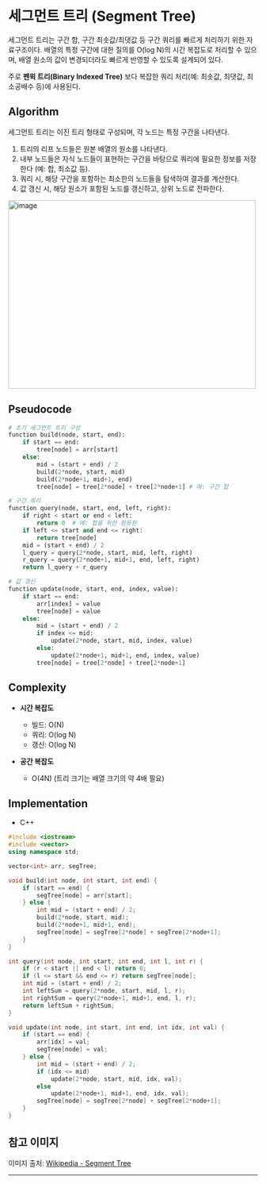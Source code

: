 # 세그먼트 트리 (Segment Tree)

세그먼트 트리는 구간 합, 구간 최솟값/최댓값 등 구간 쿼리를 빠르게 처리하기 위한 자료구조이다. 배열의 특정 구간에 대한 질의를 O(log N)의 시간 복잡도로 처리할 수 있으며, 배열 원소의 값이 변경되더라도 빠르게 반영할 수 있도록 설계되어 있다.

주로 **펜윅 트리(Binary Indexed Tree)** 보다 복잡한 쿼리 처리(예: 최솟값, 최댓값, 최소공배수 등)에 사용된다.

## Algorithm

세그먼트 트리는 이진 트리 형태로 구성되며, 각 노드는 특정 구간을 나타낸다.

1. 트리의 리프 노드들은 원본 배열의 원소를 나타낸다.
2. 내부 노드들은 자식 노드들이 표현하는 구간을 바탕으로 쿼리에 필요한 정보를 저장한다 (예: 합, 최소값 등).
3. 쿼리 시, 해당 구간을 포함하는 최소한의 노드들을 탐색하여 결과를 계산한다.
4. 값 갱신 시, 해당 원소가 포함된 노드를 갱신하고, 상위 노드로 전파한다.

<img width="500" height="380" alt="image" src="https://github.com/user-attachments/assets/f2696c57-1b13-43bc-9806-c8b2cb89a3ee" />

## Pseudocode

```python
# 초기 세그먼트 트리 구성
function build(node, start, end):
    if start == end:
        tree[node] = arr[start]
    else:
        mid = (start + end) / 2
        build(2*node, start, mid)
        build(2*node+1, mid+1, end)
        tree[node] = tree[2*node] + tree[2*node+1] # 예: 구간 합

# 구간 쿼리
function query(node, start, end, left, right):
    if right < start or end < left:
        return 0  # 예: 합을 위한 항등원
    if left <= start and end <= right:
        return tree[node]
    mid = (start + end) / 2
    l_query = query(2*node, start, mid, left, right)
    r_query = query(2*node+1, mid+1, end, left, right)
    return l_query + r_query

# 값 갱신
function update(node, start, end, index, value):
    if start == end:
        arr[index] = value
        tree[node] = value
    else:
        mid = (start + end) / 2
        if index <= mid:
            update(2*node, start, mid, index, value)
        else:
            update(2*node+1, mid+1, end, index, value)
        tree[node] = tree[2*node] + tree[2*node+1]
```

## Complexity

* **시간 복잡도**

  * 빌드: O(N)
  * 쿼리: O(log N)
  * 갱신: O(log N)
* **공간 복잡도**

  * O(4N) (트리 크기는 배열 크기의 약 4배 필요)

## Implementation

* C++

```cpp
#include <iostream>
#include <vector>
using namespace std;

vector<int> arr, segTree;

void build(int node, int start, int end) {
    if (start == end) {
        segTree[node] = arr[start];
    } else {
        int mid = (start + end) / 2;
        build(2*node, start, mid);
        build(2*node+1, mid+1, end);
        segTree[node] = segTree[2*node] + segTree[2*node+1];
    }
}

int query(int node, int start, int end, int l, int r) {
    if (r < start || end < l) return 0;
    if (l <= start && end <= r) return segTree[node];
    int mid = (start + end) / 2;
    int leftSum = query(2*node, start, mid, l, r);
    int rightSum = query(2*node+1, mid+1, end, l, r);
    return leftSum + rightSum;
}

void update(int node, int start, int end, int idx, int val) {
    if (start == end) {
        arr[idx] = val;
        segTree[node] = val;
    } else {
        int mid = (start + end) / 2;
        if (idx <= mid)
            update(2*node, start, mid, idx, val);
        else
            update(2*node+1, mid+1, end, idx, val);
        segTree[node] = segTree[2*node] + segTree[2*node+1];
    }
}
```

## 참고 이미지

이미지 출처: [Wikipedia - Segment Tree](https://en.wikipedia.org/wiki/Segment_tree)

---
